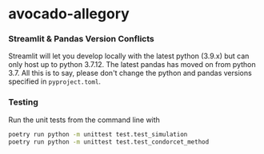 # avocado-allegory


### Streamlit & Pandas Version Conflicts
Streamlit will let you develop locally with the latest python (3.9.x) but can only host up to python 3.7.12. The latest pandas has moved on from python 3.7. All this is to say, please don't change the python and pandas versions specified in `pyproject.toml`.


### Testing
Run the unit tests from the command line with 
```bash
poetry run python -m unittest test.test_simulation
poetry run python -m unittest test.test_condorcet_method
```